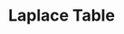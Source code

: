 ---
title: "Laplace Table"
published: true
morea_id: reading-laplacetable
morea_summary: "Reference when performing Laplace and inverse Laplace"
morea_url: /EE213/morea/topic-laplaceinitial/assets/LaplaceTransformTable.PNG
morea_type: reading
morea_sort_order: 2
morea_labels:
  - Reference
---